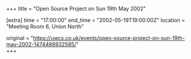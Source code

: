 +++
title = "Open Source Project on Sun 19th May 2002"

[extra]
time = "17:00:00"
end_time = "2002-05-19T19:00:00Z"
location = "Meeting Room 6, Union North"

original = "https://uwcs.co.uk/events/open-source-project-on-sun-19th-may-2002-1474488932585/"    
+++



